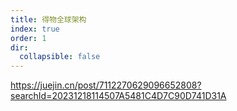 ```yaml
---
title: 得物全球架构
index: true
order: 1
dir:
  collapsible: false
---
```



<https://juejin.cn/post/7112270629096652808?searchId=20231218114507A5481C4D7C90D741D31A>